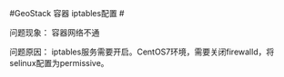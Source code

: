 #GeoStack  容器  iptables配置 #

问题现象： 容器网络不通


问题原因： iptables服务需要开启。CentOS7环境，需要关闭firewalld，将selinux配置为permissive。